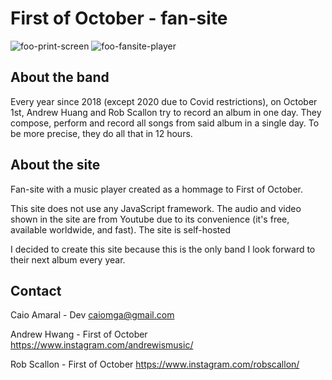 # First of October - fan-site

![foo-print-screen](https://github.com/CaioMGA/foo-fansite/assets/2707567/613aa42d-32a1-4c4d-9e6e-d1e6281a4323)
![foo-fansite-player](https://github.com/CaioMGA/foo-fansite/assets/2707567/de05b0f3-b829-4a51-ac04-17ef7a651499)

## About the band
Every year since 2018 (except 2020 due to Covid restrictions), on October 1st, Andrew Huang and Rob Scallon try to record an album in one day. They compose, perform and record all songs from said album in a single day. To be more precise, they do all that in 12 hours.

## About the site
Fan-site with a music player created as a hommage to First of October.

This site does not use any JavaScript framework. The audio and video shown in the site are from Youtube due to its convenience (it's free, available worldwide, and fast). The site is self-hosted

I decided to create this site because this is the only band I look forward to their next album every year.

## Contact
Caio Amaral - Dev
caiomga@gmail.com


Andrew Hwang - First of October
https://www.instagram.com/andrewismusic/

Rob Scallon - First of October
https://www.instagram.com/robscallon/

